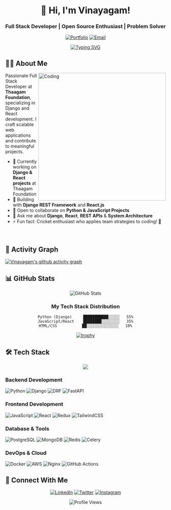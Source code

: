 <div align="center">

# 👋 Hi, I'm Vinayagam!

### Full Stack Developer | Open Source Enthusiast | Problem Solver

[![Portfolio](https://img.shields.io/badge/Portfolio-FF5722?style=for-the-badge&logo=todoist&logoColor=white)](https://your-portfolio-url)
[![Email](https://img.shields.io/badge/Email-D14836?style=for-the-badge&logo=gmail&logoColor=white)](mailto:your.email@example.com)

<!-- Updated Typing SVG with newer parameters -->
[![Typing SVG](https://readme-typing-svg.herokuapp.com?font=Fira+Code&weight=600&size=24&pause=1000&color=36BCF7&width=435&lines=Full+Stack+Developer;Django+%2B+React+Developer;Always+learning+new+things)](https://git.io/typing-svg)

</div>

## 👨‍💻 About Me

<!-- Updated animation with modern GIF -->
<img align="right" alt="Coding" width="400" src="https://cdn.dribbble.com/users/1162077/screenshots/3848914/programmer.gif"/>

Passionate Full Stack Developer at **Thaagam Foundation**, specializing in Django and React development. I craft scalable web applications and contribute to meaningful projects.

- 🔭 Currently working on **Django & React projects** at Thaagam Foundation
- 🌱 Building with **Django REST Framework** and **React.js**
- 👯 Open to collaborate on **Python & JavaScript Projects**
- 💬 Ask me about **Django**, **React**, **REST APIs** & **System Architecture**
- ⚡ Fun fact: Cricket enthusiast who applies team strategies to coding! 🏏

<br>

## 🌟 Activity Graph
[![Vinayagam's github activity graph](https://github-readme-activity-graph.vercel.app/graph?username=vinaythaagam&theme=react-dark&hide_border=true&area=true)](https://github.com/vinaythaagam)

## 📊 GitHub Stats

<div align="center">

<!-- Updated GitHub Stats Card with custom theme -->
![GitHub Stats](https://github-readme-stats-git-masterrstaa-rickstaa.vercel.app/api?username=vinaythaagam&show_icons=true&theme=react&hide_border=true&count_private=true&bg_color=0D1117)

<!-- Custom Language Distribution -->
### My Tech Stack Distribution

```text
Python (Django)     ███████████░░░░░   55%
JavaScript/React    ████████░░░░░░░░   35%
HTML/CSS           ██░░░░░░░░░░░░░░   10%
```

<!-- Updated Trophies with custom theme -->
[![trophy](https://github-profile-trophy.vercel.app/?username=vinaythaagam&theme=react&no-frame=true&row=1&column=7)](https://github.com/vinaythaagam)

</div>

## 🛠️ Tech Stack

<div align="center">
  <img src="https://user-images.githubusercontent.com/73097560/115834477-dbab4500-a447-11eb-908a-139a6edaec5c.gif">
</div>

### Backend Development
![Python](https://img.shields.io/badge/Python-3776AB?style=for-the-badge&logo=python&logoColor=white)
![Django](https://img.shields.io/badge/Django-092E20?style=for-the-badge&logo=django&logoColor=white)
![DRF](https://img.shields.io/badge/Django_REST_Framework-092E20?style=for-the-badge&logo=django&logoColor=white)
![FastAPI](https://img.shields.io/badge/FastAPI-009688?style=for-the-badge&logo=fastapi&logoColor=white)

### Frontend Development
![JavaScript](https://img.shields.io/badge/JavaScript-F7DF1E?style=for-the-badge&logo=javascript&logoColor=black)
![React](https://img.shields.io/badge/React-20232A?style=for-the-badge&logo=react&logoColor=61DAFB)
![Redux](https://img.shields.io/badge/Redux-593D88?style=for-the-badge&logo=redux&logoColor=white)
![TailwindCSS](https://img.shields.io/badge/Tailwind_CSS-38B2AC?style=for-the-badge&logo=tailwind-css&logoColor=white)

### Database & Tools
![PostgreSQL](https://img.shields.io/badge/PostgreSQL-316192?style=for-the-badge&logo=postgresql&logoColor=white)
![MongoDB](https://img.shields.io/badge/MongoDB-4EA94B?style=for-the-badge&logo=mongodb&logoColor=white)
![Redis](https://img.shields.io/badge/Redis-DC382D?style=for-the-badge&logo=redis&logoColor=white)
![Celery](https://img.shields.io/badge/Celery-37814A?style=for-the-badge&logo=celery&logoColor=white)

### DevOps & Cloud
![Docker](https://img.shields.io/badge/Docker-2496ED?style=for-the-badge&logo=docker&logoColor=white)
![AWS](https://img.shields.io/badge/AWS-232F3E?style=for-the-badge&logo=amazon-aws&logoColor=white)
![Nginx](https://img.shields.io/badge/Nginx-009639?style=for-the-badge&logo=nginx&logoColor=white)
![GitHub Actions](https://img.shields.io/badge/GitHub_Actions-2088FF?style=for-the-badge&logo=github-actions&logoColor=white)

## 🤝 Connect With Me

<div align="center">

[![LinkedIn](https://img.shields.io/badge/LinkedIn-0077B5?style=for-the-badge&logo=linkedin&logoColor=white)](https://linkedin.com/in/vk4499)
[![Twitter](https://img.shields.io/badge/Twitter-1DA1F2?style=for-the-badge&logo=twitter&logoColor=white)](https://x.com/westcheyyur)
[![Instagram](https://img.shields.io/badge/Instagram-E4405F?style=for-the-badge&logo=instagram&logoColor=white)](https://instagram.com/_vinay__jr)

<!-- Updated Profile Views Counter -->
![Profile Views](https://komarev.com/ghpvc/?username=vinaythaagam&style=flat-square&color=blue)

</div>
